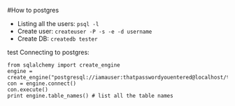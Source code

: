 #How to postgres

* Listing all the users: `psql -l`
* Create user: `createuser -P -s -e -d username`
* Create DB: `createdb tester`

test
Connecting to postgres:

```
from sqlalchemy import create_engine
engine = create_engine("postgresql://iamauser:thatpasswordyouentered@localhost/test")
con = engine.connect()
con.execute()
print engine.table_names() # list all the table names
```